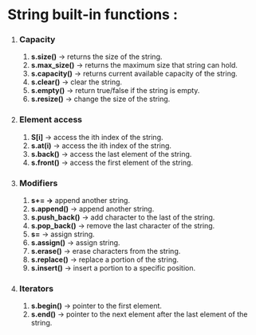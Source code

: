 # String built-in functions :

1. ### Capacity
   1. **s.size()** -> returns the size of the string.
   2. **s.max_size()** -> returns the maximum size that string can hold.
   3. **s.capacity()** -> returns current available capacity of the string.
   4. **s.clear()** -> clear the string.
   5. **s.empty()** -> return true/false if the string is empty.
   6. **s.resize()** -> change the size of the string.
2. ### Element access
   1. **S[i]** -> access the ith index of the string.
   2. **s.at(i)** -> access the ith index of the string.
   3. **s.back()** -> access the last element of the string.
   4. **s.front()** -> access the first element of the string.
3. ### Modifiers

   1. **s+= ->** append another string.
   2. **s.append()** -> append another string.
   3. **s.push_back()** -> add character to the last of the string.
   4. **s.pop_back()** -> remove the last character of the string.
   5. **s=** -> assign string.
   6. **s.assign()** -> assign string.
   7. **s.erase()** -> erase characters from the string.
   8. **s.replace()** -> replace a portion of the string.
   9. **s.insert()** -> insert a portion to a specific position.

4. ### Iterators
   1. **s.begin()** -> pointer to the first element.
   2. **s.end()** -> pointer to the next element after the last element of the string.
